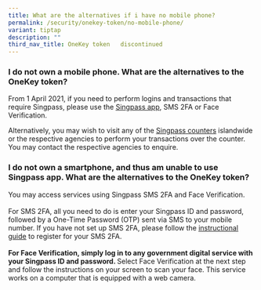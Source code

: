 ```yaml
---
title: What are the alternatives if i have no mobile phone?
permalink: /security/onekey-token/no-mobile-phone/
variant: tiptap
description: ""
third_nav_title: OneKey token   discontinued
---
```

<h3>I do not own a mobile phone. What are the alternatives to the OneKey token?</h3>
<p>From 1 April 2021, if you need to perform logins and transactions that
require Singpass, please use the <a href="https://app.singpass.gov.sg/" rel="noopener" target="_blank"><u>Singpass app</u></a>,
SMS 2FA or Face Verification.</p>
<p>Alternatively, you may wish to visit any of the <a href="https://go.gov.sg/singpass-counters" rel="noopener" target="_blank"><u>Singpass counters</u></a> islandwide
or the respective agencies to perform your transactions over the counter.
You may contact the respective agencies to enquire.&nbsp;</p>
<h3>I do not own a smartphone, and thus am unable to use Singpass app. What are the alternatives to the OneKey token?</h3>
<p>You may access services using Singpass SMS 2FA and Face Verification.
<br>
<br>For SMS 2FA, all you need to do is enter your Singpass ID and password,
followed by a One-Time Password (OTP) sent via SMS to your mobile number.
If you have not set up SMS 2FA, please follow the <a href="http://www.go.gov.sg/singpass-guides" rel="noopener" target="_blank"><u>instructional guide</u></a> to
register for your SMS 2FA.
<br>
<br><strong>For Face Verification, simply log in to any government digital service with your Singpass ID and password. </strong>Select
Face Verification at the next step and follow the instructions on your
screen to scan your face. This service works on a computer that is equipped
with a web camera.</p>